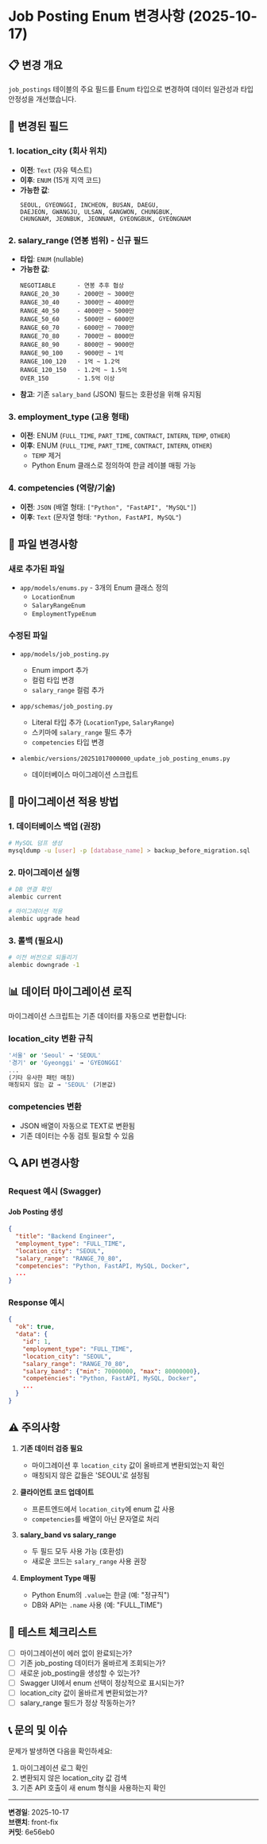 # Job Posting Enum 변경사항 (2025-10-17)

## 📋 변경 개요
`job_postings` 테이블의 주요 필드를 Enum 타입으로 변경하여 데이터 일관성과 타입 안정성을 개선했습니다.

## 🔄 변경된 필드

### 1. **location_city** (회사 위치)
- **이전**: `Text` (자유 텍스트)
- **이후**: `ENUM` (15개 지역 코드)
- **가능한 값**:
  ```
  SEOUL, GYEONGGI, INCHEON, BUSAN, DAEGU, 
  DAEJEON, GWANGJU, ULSAN, GANGWON, CHUNGBUK, 
  CHUNGNAM, JEONBUK, JEONNAM, GYEONGBUK, GYEONGNAM
  ```

### 2. **salary_range** (연봉 범위) - 신규 필드
- **타입**: `ENUM` (nullable)
- **가능한 값**:
  ```
  NEGOTIABLE      - 연봉 추후 협상
  RANGE_20_30     - 2000만 ~ 3000만
  RANGE_30_40     - 3000만 ~ 4000만
  RANGE_40_50     - 4000만 ~ 5000만
  RANGE_50_60     - 5000만 ~ 6000만
  RANGE_60_70     - 6000만 ~ 7000만
  RANGE_70_80     - 7000만 ~ 8000만
  RANGE_80_90     - 8000만 ~ 9000만
  RANGE_90_100    - 9000만 ~ 1억
  RANGE_100_120   - 1억 ~ 1.2억
  RANGE_120_150   - 1.2억 ~ 1.5억
  OVER_150        - 1.5억 이상
  ```
- **참고**: 기존 `salary_band` (JSON) 필드는 호환성을 위해 유지됨

### 3. **employment_type** (고용 형태)
- **이전**: ENUM (`FULL_TIME`, `PART_TIME`, `CONTRACT`, `INTERN`, `TEMP`, `OTHER`)
- **이후**: ENUM (`FULL_TIME`, `PART_TIME`, `CONTRACT`, `INTERN`, `OTHER`)
  - `TEMP` 제거
  - Python Enum 클래스로 정의하여 한글 레이블 매핑 가능

### 4. **competencies** (역량/기술)
- **이전**: `JSON` (배열 형태: `["Python", "FastAPI", "MySQL"]`)
- **이후**: `Text` (문자열 형태: `"Python, FastAPI, MySQL"`)

## 📁 파일 변경사항

### 새로 추가된 파일
- `app/models/enums.py` - 3개의 Enum 클래스 정의
  - `LocationEnum`
  - `SalaryRangeEnum`
  - `EmploymentTypeEnum`

### 수정된 파일
- `app/models/job_posting.py`
  - Enum import 추가
  - 컬럼 타입 변경
  - `salary_range` 컬럼 추가
  
- `app/schemas/job_posting.py`
  - Literal 타입 추가 (`LocationType`, `SalaryRange`)
  - 스키마에 `salary_range` 필드 추가
  - `competencies` 타입 변경

- `alembic/versions/20251017000000_update_job_posting_enums.py`
  - 데이터베이스 마이그레이션 스크립트

## 🚀 마이그레이션 적용 방법

### 1. 데이터베이스 백업 (권장)
```bash
# MySQL 덤프 생성
mysqldump -u [user] -p [database_name] > backup_before_migration.sql
```

### 2. 마이그레이션 실행
```bash
# DB 연결 확인
alembic current

# 마이그레이션 적용
alembic upgrade head
```

### 3. 롤백 (필요시)
```bash
# 이전 버전으로 되돌리기
alembic downgrade -1
```

## 📊 데이터 마이그레이션 로직

마이그레이션 스크립트는 기존 데이터를 자동으로 변환합니다:

### location_city 변환 규칙
```sql
'서울' or 'Seoul' → 'SEOUL'
'경기' or 'Gyeonggi' → 'GYEONGGI'
...
(기타 유사한 패턴 매칭)
매칭되지 않는 값 → 'SEOUL' (기본값)
```

### competencies 변환
- JSON 배열이 자동으로 TEXT로 변환됨
- 기존 데이터는 수동 검토 필요할 수 있음

## 🔍 API 변경사항

### Request 예시 (Swagger)

#### Job Posting 생성
```json
{
  "title": "Backend Engineer",
  "employment_type": "FULL_TIME",
  "location_city": "SEOUL",
  "salary_range": "RANGE_70_80",
  "competencies": "Python, FastAPI, MySQL, Docker",
  ...
}
```

### Response 예시
```json
{
  "ok": true,
  "data": {
    "id": 1,
    "employment_type": "FULL_TIME",
    "location_city": "SEOUL",
    "salary_range": "RANGE_70_80",
    "salary_band": {"min": 70000000, "max": 80000000},
    "competencies": "Python, FastAPI, MySQL, Docker",
    ...
  }
}
```

## ⚠️ 주의사항

1. **기존 데이터 검증 필요**
   - 마이그레이션 후 `location_city` 값이 올바르게 변환되었는지 확인
   - 매칭되지 않은 값들은 'SEOUL'로 설정됨

2. **클라이언트 코드 업데이트**
   - 프론트엔드에서 `location_city`에 enum 값 사용
   - `competencies`를 배열이 아닌 문자열로 처리

3. **salary_band vs salary_range**
   - 두 필드 모두 사용 가능 (호환성)
   - 새로운 코드는 `salary_range` 사용 권장

4. **Employment Type 매핑**
   - Python Enum의 `.value`는 한글 (예: "정규직")
   - DB와 API는 `.name` 사용 (예: "FULL_TIME")

## 🧪 테스트 체크리스트

- [ ] 마이그레이션이 에러 없이 완료되는가?
- [ ] 기존 job_posting 데이터가 올바르게 조회되는가?
- [ ] 새로운 job_posting을 생성할 수 있는가?
- [ ] Swagger UI에서 enum 선택이 정상적으로 표시되는가?
- [ ] location_city 값이 올바르게 변환되었는가?
- [ ] salary_range 필드가 정상 작동하는가?

## 📞 문의 및 이슈

문제가 발생하면 다음을 확인하세요:
1. 마이그레이션 로그 확인
2. 변환되지 않은 location_city 값 검색
3. 기존 API 호출이 새 enum 형식을 사용하는지 확인

---

**변경일**: 2025-10-17  
**브랜치**: front-fix  
**커밋**: 6e56eb0
